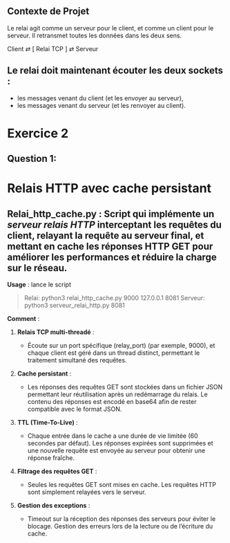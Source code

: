 ## Contexte de Projet

Le relai agit comme un serveur pour le client,
et comme un client pour le serveur.
Il retransmet toutes les données dans les deux sens.

Client ⇄ [ Relai TCP ] ⇄ Serveur

## Le relai doit maintenant écouter les deux sockets :
* les messages venant du client (et les envoyer au serveur),
* les messages venant du serveur (et les renvoyer au client).

# Exercice 2
## Question 1:

# Relais HTTP avec cache persistant

**Relai_http_cache.py** :
Script qui implémente un *serveur relais HTTP* interceptant les requêtes du client, relayant la requête au serveur final, et mettant en cache les réponses HTTP GET pour améliorer les performances et réduire la charge sur le réseau.
---

**Usage** : lance le script 

> Relai: python3 relai_http_cache.py 9000 127.0.0.1 8081
> Serveur: python3 serveur_relai_http.py 8081  

**Comment** :  

1. **Relais TCP multi-threadé** :  
   - Écoute sur un port spécifique (relay_port) (par exemple, 9000), et chaque client est géré dans un thread distinct, permettant le traitement simultané des requêtes.

2. **Cache persistant** :  
   - Les réponses des requêtes GET sont stockées dans un fichier JSON permettant leur réutilisation après un redémarrage du relais. Le contenu des réponses est encodé en base64 afin de rester compatible avec le format JSON.

3. **TTL (Time-To-Live)** :  
   - Chaque entrée dans le cache a une durée de vie limitée (60 secondes par défaut). Les réponses expirées sont supprimées et une nouvelle requête est envoyée au serveur pour obtenir une réponse fraîche.

4. **Filtrage des requêtes GET** :  
   - Seules les requêtes GET sont mises en cache. Les requêtes HTTP sont simplement relayées vers le serveur.

5. **Gestion des exceptions** :  
   - Timeout sur la réception des réponses des serveurs pour éviter le blocage. Gestion des erreurs lors de la lecture ou de l’écriture du cache.